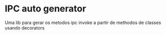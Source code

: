 # IPC auto generator

Uma lib para gerar os metodos ipc invoke a partir de methodos de classes usando decorators
